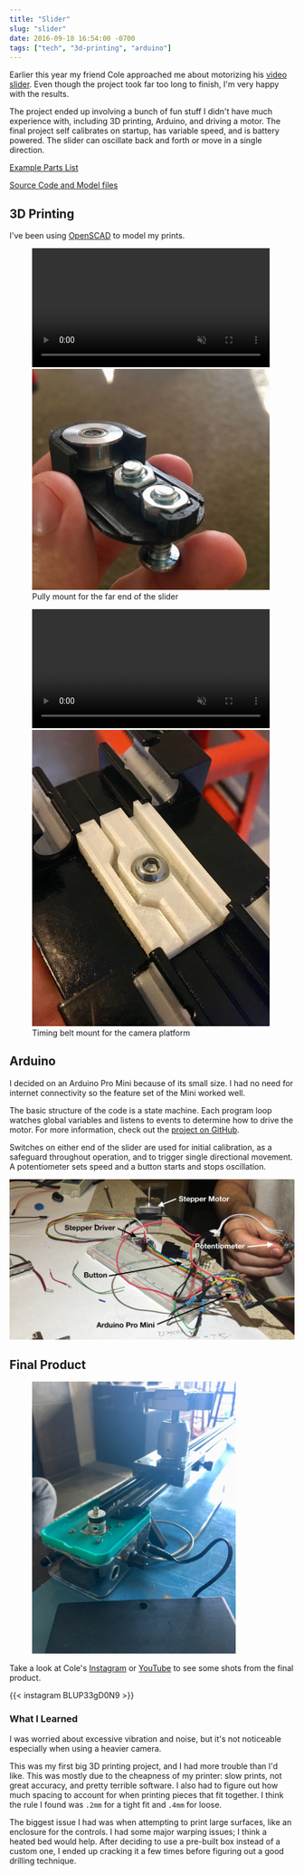 ```yaml
---
title: "Slider"
slug: "slider"
date: 2016-09-18 16:54:00 -0700
tags: ["tech", "3d-printing", "arduino"]
---
```


Earlier this year my friend Cole approached me about motorizing his [video
slider](https://www.google.com/search?q=video+slider&source=lnms&tbm=isch&sa=X&ved=0ahUKEwjxmMu1xdvQAhWDLmMKHajvCK8Q_AUICigD&biw=1280&bih=699&dpr=2).
Even though the project took far too long to finish, I'm very happy with the
results.

The project ended up involving a bunch of fun stuff I didn't have much
experience with, including 3D printing, Arduino, and driving a motor. The final
project self calibrates on startup, has variable speed, and is battery powered.
The slider can oscillate back and forth or move in a single direction.

[Example Parts List](http://www.adafruit.com/wishlists/420479)

[Source Code and Model files](https://github.com/apexskier/slider)

## 3D Printing

I've been using [OpenSCAD](http://www.openscad.org/) to model my prints.

<figure>
    <video src="pully-timelapse.mov" width="420" controls muted></video>
    <img src="pully-mount.jpg" width="420" alt="Pully mount" />
    <figcaption>Pully mount for the far end of the slider</figcaption>
</figure>

<figure>
    <video src="slider-mount-timelapse.mov" width="420" controls muted></video>
    <img src="slider-mount.jpg" width="420" alt="Slider timing belt mount" />
    <figcaption>Timing belt mount for the camera platform</figcaption>
</figure>

## Arduino

I decided on an Arduino Pro Mini because of its small size. I had no need for
internet connectivity so the feature set of the Mini worked well.

The basic structure of the code is a state machine. Each program loop watches
global variables and listens to events to determine how to drive the motor.
For more information, check out the [project on
GitHub](https://github.com/apexskier/slider).

Switches on either end of the slider are used for initial calibration, as a
safeguard throughout operation, and to trigger single directional movement. A
potentiometer sets speed and a button starts and stops oscillation.

![Arduino breadboarded wiring](wiring.jpg)

## Final Product

<figure>
    <img src="final-enclosure.jpg" width="360" alt="Slider control box" />
</figure>

Take a look at Cole's [Instagram](https://www.instagram.com/coleparamoredrums/)
or [YouTube](https://www.youtube.com/user/cole2paul) to see some shots from the
final product.

{{< instagram BLUP33gD0N9 >}}

### What I Learned

I was worried about excessive vibration and noise, but it's not noticeable
especially when using a heavier camera.

This was my first big 3D printing project, and I had more trouble than I'd
like. This was mostly due to the cheapness of my printer: slow prints, not
great accuracy, and pretty terrible software. I also had to figure out how much
spacing to account for when printing pieces that fit together. I think the rule
I found was `.2mm` for a tight fit and `.4mm` for loose.

The biggest issue I had was when attempting to print large surfaces, like an
enclosure for the controls. I had some major warping issues; I think a heated
bed would help. After deciding to use a pre-built box instead of a custom one,
I ended up cracking it a few times before figuring out a good drilling
technique.

